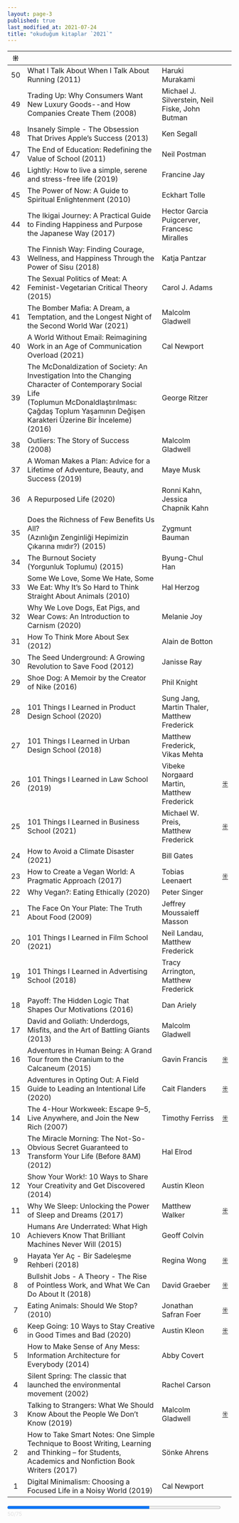 ```yaml
---
layout: page-3
published: true
last_modified_at: 2021-07-24
title: "okuduğum kitaplar `2021`"
---
```



| ⁜ |  |  |  |
|:---:|:---- |:---- |:---- |
| 50 | What I Talk About When I Talk About Running (2011) | Haruki Murakami |  |
| 49 | Trading Up: Why Consumers Want New Luxury Goods--and How Companies Create Them (2008) | Michael J. Silverstein, Neil Fiske, John Butman |  |
| 48 | Insanely Simple - The Obsession That Drives Apple’s Success (2013) | Ken Segall |  |
| 47 | The End of Education: Redefining the Value of School (2011) | Neil Postman |  |
| 46 | Lightly: How to live a simple, serene and stress-free life (2019) | Francine Jay |  |
| 45 | The Power of Now: A Guide to Spiritual Enlightenment (2010) | Eckhart Tolle |  |
| 44 | The Ikigai Journey: A Practical Guide to Finding Happiness and Purpose the Japanese Way (2017) | Hector Garcia Puigcerver, Francesc Miralles |  |
| 43 | The Finnish Way: Finding Courage, Wellness, and Happiness Through the Power of Sisu (2018) | Katja Pantzar |  |
| 42 | The Sexual Politics of Meat: A Feminist-Vegetarian Critical Theory (2015) | Carol J. Adams |  |
| 41 | The Bomber Mafia: A Dream, a Temptation, and the Longest Night of the Second World War (2021) | Malcolm Gladwell |  |
| 40 | A World Without Email: Reimagining Work in an Age of Communication Overload (2021) | Cal Newport |  |
| 39 | The McDonaldization of Society: An Investigation Into the Changing Character of Contemporary Social Life <br /> (Toplumun McDonaldlaştırılması: Çağdaş Toplum Yaşamının Değişen Karakteri Üzerine Bir İnceleme) (2016) | George Ritzer |  | 
| 38 | Outliers: The Story of Success (2008) | Malcolm Gladwell |  |
| 37 | A Woman Makes a Plan: Advice for a Lifetime of Adventure, Beauty, and Success (2019) | Maye Musk |  |
| 36 | A Repurposed Life (2020) | Ronni Kahn, <br /> Jessica Chapnik Kahn |  |
| 35 | Does the Richness of Few Benefits Us All? <br /> (Azınlığın Zenginliği Hepimizin Çıkarına mıdır?) (2015) | Zygmunt Bauman |  |
| 34 | The Burnout Society <br /> (Yorgunluk Toplumu) (2015) | Byung-Chul Han |  |
| 33 | Some We Love, Some We Hate, Some We Eat: Why It’s So Hard to Think Straight About Animals (2010) | Hal Herzog |  |
| 32 | Why We Love Dogs, Eat Pigs, and Wear Cows: An Introduction to Carnism (2020) | Melanie Joy |  |
| 31 | How To Think More About Sex (2012) | Alain de Botton |  |
| 30 | The Seed Underground: A Growing Revolution to Save Food (2012) | Janisse Ray |  |
| 29 | Shoe Dog: A Memoir by the Creator of Nike (2016) | Phil Knight |  |
| 28 | 101 Things I Learned in Product Design School (2020) | Sung Jang, <br /> Martin Thaler, <br /> Matthew Frederick |  |
| 27 | 101 Things I Learned in Urban Design School (2018) | Matthew Frederick, <br /> Vikas Mehta |  |
| 26 | 101 Things I Learned in Law School (2019) | Vibeke Norgaard Martin, <br /> Matthew Frederick | <a href="/101-things-i-learned-in-law-school.html">⁜</a> |
| 25 | 101 Things I Learned in Business School (2021) | Michael W. Preis, <br /> Matthew Frederick | <a href="/101-things-i-learned-in-business-school.html">⁜</a> |
| 24 | How to Avoid a Climate Disaster (2021) | Bill Gates |  |
| 23 | How to Create a Vegan World: A Pragmatic Approach (2017) | Tobias Leenaert | <a href="/how-to-create-a-vegan-world.html">⁜</a> |
| 22 | Why Vegan?: Eating Ethically (2020) | Peter Singer |  |
| 21 | The Face On Your Plate: The Truth About Food (2009) | Jeffrey Moussaieff Masson |  |
| 20 | 101 Things I Learned in Film School (2021) | Neil Landau, <br /> Matthew Frederick |  |
| 19 | 101 Things I Learned in Advertising School (2018) | Tracy Arrington, <br /> Matthew Frederick |  |
| 18 | Payoff: The Hidden Logic That Shapes Our Motivations (2016) | Dan Ariely |  |
| 17 | David and Goliath: Underdogs, Misfits, and the Art of Battling Giants (2013) | Malcolm Gladwell |  |
| 16 | Adventures in Human Being: A Grand Tour from the Cranium to the Calcaneum (2015) | Gavin Francis | <a href="/adventures-in-human-being.html">⁜</a> |
| 15 | Adventures in Opting Out: A Field Guide to Leading an Intentional Life (2020) | Cait Flanders | <a href="/adventures-in-opting-out.html">⁜</a> |
| 14 | The 4-Hour Workweek: Escape 9–5, Live Anywhere, and Join the New Rich (2007) | Timothy Ferriss | <a href="/the-4-hour-workweek.html">⁜</a> |
| 13 | The Miracle Morning: The Not-So-Obvious Secret Guaranteed to Transform Your Life (Before 8AM) (2012) | Hal Elrod |  |
| 12 | Show Your Work!: 10 Ways to Share Your Creativity and Get Discovered (2014) | Austin Kleon |  |
| 11 | Why We Sleep: Unlocking the Power of Sleep and Dreams (2017) | Matthew Walker | <a href="/why-we-sleep.html">⁜</a> |
| 10 | Humans Are Underrated: What High Achievers Know That Brilliant Machines Never Will (2015) | Geoff Colvin |  |
| 9 | Hayata Yer Aç - Bir Sadeleşme Rehberi (2018) | Regina Wong | <a href="/make-space.html">⁜</a> |
| 8 | Bullshit Jobs - A Theory - The Rise of Pointless Work, and What We Can Do About It (2018) | David Graeber | <a href="/bullshit-jobs.html">⁜</a> |
| 7 | Eating Animals: Should We Stop? (2010) | Jonathan Safran Foer | <a href="/eating-animals.html">⁜</a> |
| 6 | Keep Going: 10 Ways to Stay Creative in Good Times and Bad (2020) | Austin Kleon | <a href="/keep-going.html">⁜</a> |
| 5 | How to Make Sense of Any Mess: Information Architecture for Everybody (2014) | Abby Covert |  |
| 4 | Silent Spring: The classic that launched the environmental movement (2002) | Rachel Carson |  |
| 3 | Talking to Strangers: What We Should Know About the People We Don’t Know (2019) | Malcolm Gladwell | <a href="/talking-to-strangers.html">⁜</a> |
| 2 | How to Take Smart Notes: One Simple Technique to Boost Writing, Learning and Thinking – for Students, Academics and Nonfiction Book Writers (2017) | Sönke Ahrens |  |
| 1 | Digital Minimalism: Choosing a Focused Life in a Noisy World (2019) | Cal Newport |  |

<div><progress value="50" max="75" style="width: 95%;"></progress><span style="font-size: 85%; color: #dfdfdf;"> 50/75</span></div>
<div style="clear:both"></div>
<br />

